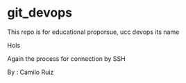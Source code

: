 # git_devops

This repo is for educational proporsue, ucc devops its name

Hols

Again the process for connection by SSH

By : Camilo Ruiz
